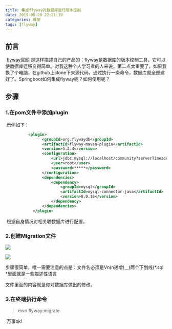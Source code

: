 ```yaml
---
title: 集成flyway对数据库进行版本控制
date: 2019-06-20 22:21:19
categories: 框架
tags: [flyway]
---
```


## 前言

​	[flyway官网](https://flywaydb.org/) 是这样描述自己的产品的：flyway是数据库的版本控制工具，它可以使数据库迁移变得简单。对我这种个人学习者的人来说，第二点太重要了，如果我换了个电脑，在github上clone下来源代码，通过执行一条命令，数据库就全部建好了。Springboot如何集成flyway呢？如何使用呢？

## 步骤

### 1.在pom文件中添加plugin

​	示例如下：

```xml
          <plugin>
                <groupId>org.flywaydb</groupId>
                <artifactId>flyway-maven-plugin</artifactId>
                <version>5.2.4</version>
                <configuration>
                    <url>jdbc:mysql://localhost/community?serverTimezone=GMT</url>
                    <user>root</user>
                    <password>*****</password>
                </configuration>
                <dependencies>
                    <dependency>
                        <groupId>mysql</groupId>
                        <artifactId>mysql-connector-java</artifactId>
                        <version>8.0.16</version>
                    </dependency>
                </dependencies>
            </plugin>
```

​	根据自身情况对相关联数据库进行配置。

### 2.创建Migration文件

![](https://cxlsky.oss-cn-beijing.aliyuncs.com/blog/img/flywaystep1.jpg?x-oss-process=style/blogimg)

 ![](https://cxlsky.oss-cn-beijing.aliyuncs.com/blog/img/flywaystep2.jpg?x-oss-process=style/blogimg)

​	步骤很简单，唯一需要注意的点是：文件名必须是Vn(n递增)__(两个下划线)\*.sql      \*里面就是一些描述性语言

文件里面的内容就是你对数据库做出的修改。

### 3.在终端执行命令

> mvn flyway:migrate

​	万事ok!